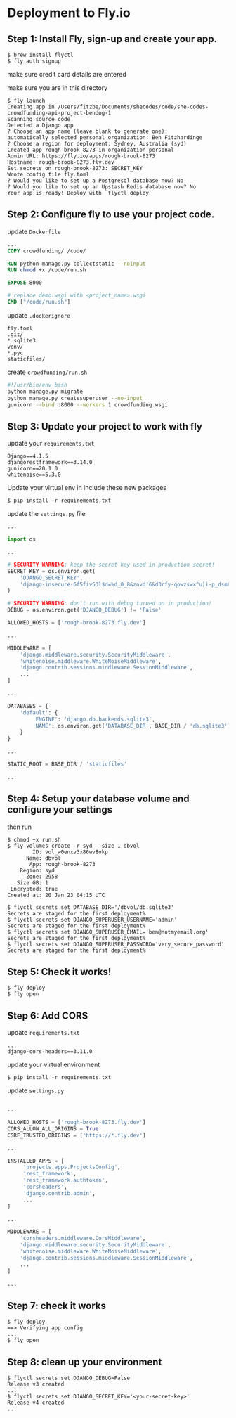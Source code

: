 # Deployment to Fly.io

## Step 1: Install Fly, sign-up and create your app.

    $ brew install flyctl 
    $ fly auth signup 

make sure credit card details are entered

make sure you are in this directory

    $ fly launch
    Creating app in /Users/fitzbe/Documents/shecodes/code/she-codes-crowdfunding-api-project-bendog-1
    Scanning source code
    Detected a Django app
    ? Choose an app name (leave blank to generate one): 
    automatically selected personal organization: Ben Fitzhardinge
    ? Choose a region for deployment: Sydney, Australia (syd)
    Created app rough-brook-8273 in organization personal
    Admin URL: https://fly.io/apps/rough-brook-8273
    Hostname: rough-brook-8273.fly.dev
    Set secrets on rough-brook-8273: SECRET_KEY
    Wrote config file fly.toml
    ? Would you like to set up a Postgresql database now? No
    ? Would you like to set up an Upstash Redis database now? No
    Your app is ready! Deploy with `flyctl deploy`

## Step 2: Configure fly to use your project code.

update `Dockerfile`
```Dockerfile
...
COPY crowdfunding/ /code/

RUN python manage.py collectstatic --noinput
RUN chmod +x /code/run.sh

EXPOSE 8000

# replace demo.wsgi with <project_name>.wsgi
CMD ["/code/run.sh"]
```

update `.dockerignore`
```ignore
fly.toml
.git/
*.sqlite3
venv/
*.pyc
staticfiles/
```

create `crowdfunding/run.sh`
```bash
#!/usr/bin/env bash
python manage.py migrate
python manage.py createsuperuser --no-input
gunicorn --bind :8000 --workers 1 crowdfunding.wsgi
```

## Step 3: Update your project to work with fly

update your `requirements.txt`
```
Django==4.1.5
djangorestframework==3.14.0
gunicorn==20.1.0
whitenoise==5.3.0
```

Update your virtual env in include these new packages

    $ pip install -r requirements.txt

update the `settings.py` file
```python
...

import os

...

# SECURITY WARNING: keep the secret key used in production secret!
SECRET_KEY = os.environ.get(
    'DJANGO_SECRET_KEY',
    'django-insecure-6f5fiv53l$d=%d_0_8&znvd!6&d3rfy-qowzswx^u)i-p_dsm6'
)

# SECURITY WARNING: don't run with debug turned on in production!
DEBUG = os.environ.get('DJANGO_DEBUG') != 'False'

ALLOWED_HOSTS = ['rough-brook-8273.fly.dev']

...

MIDDLEWARE = [
    'django.middleware.security.SecurityMiddleware',
    'whitenoise.middleware.WhiteNoiseMiddleware',
    'django.contrib.sessions.middleware.SessionMiddleware',
    ...
]

...

DATABASES = {
    'default': {
        'ENGINE': 'django.db.backends.sqlite3',
        'NAME': os.environ.get('DATABASE_DIR', BASE_DIR / 'db.sqlite3'),
    }
}

...

STATIC_ROOT = BASE_DIR / 'staticfiles'

...
```

## Step 4: Setup your database volume and configure your settings

then run

    $ chmod +x run.sh 
    $ fly volumes create -r syd --size 1 dbvol 
            ID: vol_w0enxv3x86wv8okp
          Name: dbvol
           App: rough-brook-8273
        Region: syd
          Zone: 2958
       Size GB: 1
     Encrypted: true
    Created at: 20 Jan 23 04:15 UTC

    $ flyctl secrets set DATABASE_DIR='/dbvol/db.sqlite3'
    Secrets are staged for the first deployment%   
    $ flyctl secrets set DJANGO_SUPERUSER_USERNAME='admin'
    Secrets are staged for the first deployment%   
    $ flyctl secrets set DJANGO_SUPERUSER_EMAIL='ben@notmyemail.org'
    Secrets are staged for the first deployment%   
    $ flyctl secrets set DJANGO_SUPERUSER_PASSWORD='very_secure_password'
    Secrets are staged for the first deployment%   

## Step 5: Check it works!

    $ fly deploy
    $ fly open

## Step 6: Add CORS

update `requirements.txt`

```
...
django-cors-headers==3.11.0
```

update your virtual environment 

    $ pip install -r requirements.txt

update `settings.py`

```python

...

ALLOWED_HOSTS = ['rough-brook-8273.fly.dev']
CORS_ALLOW_ALL_ORIGINS = True
CSRF_TRUSTED_ORIGINS = ['https://*.fly.dev']

...

INSTALLED_APPS = [
     'projects.apps.ProjectsConfig',
     'rest_framework',
     'rest_framework.authtoken',
     'corsheaders',
     'django.contrib.admin',
     ...
]

...

MIDDLEWARE = [
    'corsheaders.middleware.CorsMiddleware',
    'django.middleware.security.SecurityMiddleware',
    'whitenoise.middleware.WhiteNoiseMiddleware',
    'django.contrib.sessions.middleware.SessionMiddleware',
    ...
]

...
```

## Step 7: check it works

    $ fly deploy
    ==> Verifying app config
    ...
    $ fly open

## Step 8: clean up your environment

    $ flyctl secrets set DJANGO_DEBUG=False
    Release v3 created
    ...
    $ flyctl secrets set DJANGO_SECRET_KEY='<your-secret-key>'
    Release v4 created
    ...
